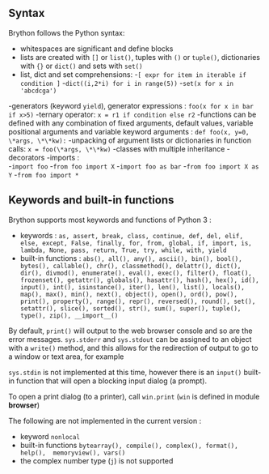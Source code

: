 Syntax
------

Brython follows the Python syntax:

- whitespaces are significant and define blocks
- lists are created with `[]` or `list()`, tuples with `()` or `tuple()`, dictionaries with `{}` or `dict()` and sets with `set()`
- list, dict and set comprehensions:
 -`[ expr for item in iterable if condition ]`
 -`dict((i,2*i) for i in range(5))`
 -`set(x for x in 'abcdcga')`

-generators (keyword `yield`), generator expressions : `foo(x for x in bar if x>5)`
-ternary operator: `x = r1 if condition else r2`
-functions can be defined with any combination of fixed arguments, default values, variable positional arguments 
 and variable keyword arguments : `def foo(x, y=0, \*args, \*\*kw):`
-unpacking of argument lists or dictionaries in function calls: `x = foo(\*args, \*\*kw)`
-classes with multiple inheritance
-decorators
-imports :  
 -`import foo`
 -`from foo import X`
 -`import foo as bar`
 -`from foo import X as Y`
 -`from foo import *`

Keywords and built-in functions
-------------------------------

Brython supports most keywords and functions of Python 3 :
- keywords : `as, assert, break, class, continue, def, del, elif, else, except, False, finally, for, from, global, if, import, is, lambda, None, pass, return, True, try, while, with, yield`
- built-in functions : `abs(), all(), any(), ascii(), bin(), bool(), bytes(), callable(), chr(), classmethod(), delattr(), dict(), dir(), divmod(), enumerate(), eval(), exec(), filter(), float(), frozenset(), getattr(), globals(), hasattr(), hash(), hex(), id(), input(), int(), isinstance(), iter(), len(), list(), locals(), map(), max(), min(), next(), object(), open(), ord(), pow(), print(), property(), range(), repr(), reversed(), round(), set(), setattr(), slice(), sorted(), str(), sum(), super(), tuple(), type(), zip(), __import__()`

By default, `print()` will output to the web browser console and so are the error messages. `sys.stderr` and `sys.stdout` can be assigned to an object with a `write()` method, and this allows for the redirection of output to go to a window or text area, for example

`sys.stdin` is not implemented at this time, however there is an `input()` built-in function that will open a blocking input dialog (a prompt).

To open a print dialog (to a printer), call `win.print` (`win` is defined in module **browser**)

The following are not implemented in the current version : 

- keyword `nonlocal`
- built-in functions `bytearray(), compile(), complex(), format(), help(),  memoryview(), vars()`
- the complex number type (`j`) is not supported


